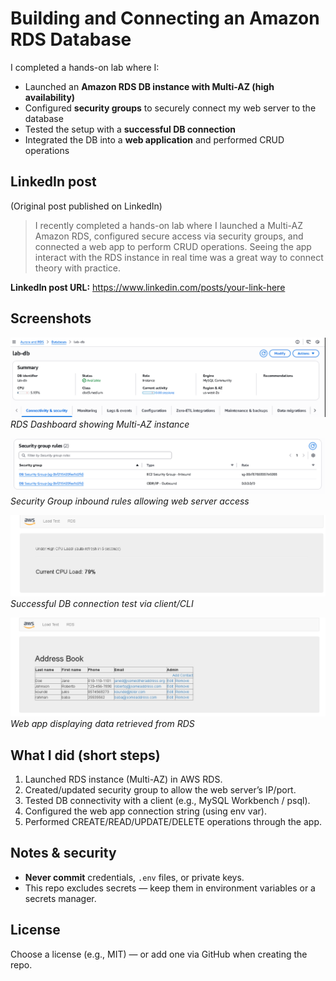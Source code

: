 # Building and Connecting an Amazon RDS Database

I completed a hands-on lab where I:
- Launched an **Amazon RDS DB instance with Multi-AZ (high availability)**
- Configured **security groups** to securely connect my web server to the database
- Tested the setup with a **successful DB connection**
- Integrated the DB into a **web application** and performed CRUD operations

## LinkedIn post
(Original post published on LinkedIn)
> I recently completed a hands-on lab where I launched a Multi-AZ Amazon RDS, configured secure access via security groups, and connected a web app to perform CRUD operations. Seeing the app interact with the RDS instance in real time was a great way to connect theory with practice.

**LinkedIn post URL:** https://www.linkedin.com/posts/your-link-here

## Screenshots
![RDS Dashboard](screenshots/rds-dashboard.png)  
*RDS Dashboard showing Multi-AZ instance*

![Security Group](screenshots/security-group.png)  
*Security Group inbound rules allowing web server access*

![Connection Test](screenshots/connection-test.png)  
*Successful DB connection test via client/CLI*

![Web App](screenshots/web-app.png)  
*Web app displaying data retrieved from RDS*

## What I did (short steps)
1. Launched RDS instance (Multi-AZ) in AWS RDS.
2. Created/updated security group to allow the web server’s IP/port.
3. Tested DB connectivity with a client (e.g., MySQL Workbench / psql).
4. Configured the web app connection string (using env var).
5. Performed CREATE/READ/UPDATE/DELETE operations through the app.

## Notes & security
- **Never commit** credentials, `.env` files, or private keys.  
- This repo excludes secrets — keep them in environment variables or a secrets manager.

## License
Choose a license (e.g., MIT) — or add one via GitHub when creating the repo.
